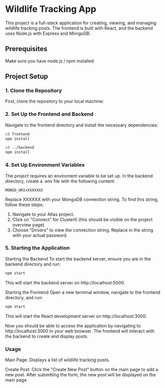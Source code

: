 # Wildlife Tracking App

This project is a full-stack application for creating, viewing, and managing wildlife tracking posts. The frontend is built with React, and the backend uses Node.js with Express and MongoDB.

## Prerequisites

Make sure you have node.js / npm installed

## Project Setup

### 1. Clone the Repository

First, clone the repository to your local machine:

### 2. Set Up the Frontend and Backend
Navigate to the frontend directory and install the necessary dependencies:

```bash
cd frontend
npm install
```
```bash
cd ../backend
npm install
```

### 4. Set Up Environment Variables
The project requires an enviroment variable to be set up. In the backend directory, create a .env file with the following content:

``` plaintext
MONGO_URI=XXXXXXX
```
Replace XXXXXX with your MongoDB connection string. To find this string, follow these steps:

1. Navigate to your Atlas project.
2. Click on "Connect" for Cluster0 (this should be visible on the project overview page).
3. Choose "Drivers" to view the connection string.
Replace <password> in the string with your actual password.
### 5. Starting the Application
Starting the Backend
To start the backend server, ensure you are in the backend directory and run:

``` bash
npm start
```
This will start the backend server on http://localhost:5000.

Starting the Frontend
Open a new terminal window, navigate to the frontend directory, and run:

``` bash
npm start
```
This will start the React development server on http://localhost:3000.

Now you should be able to access the application by navigating to http://localhost:3000 in your web browser. The frontend will interact with the backend to create and display posts.

### Usage
Main Page: Displays a list of wildlife tracking posts.

Create Post: Click the "Create New Post" button on the main page to add a new post. After submitting the form, the new post will be displayed on the main page.

